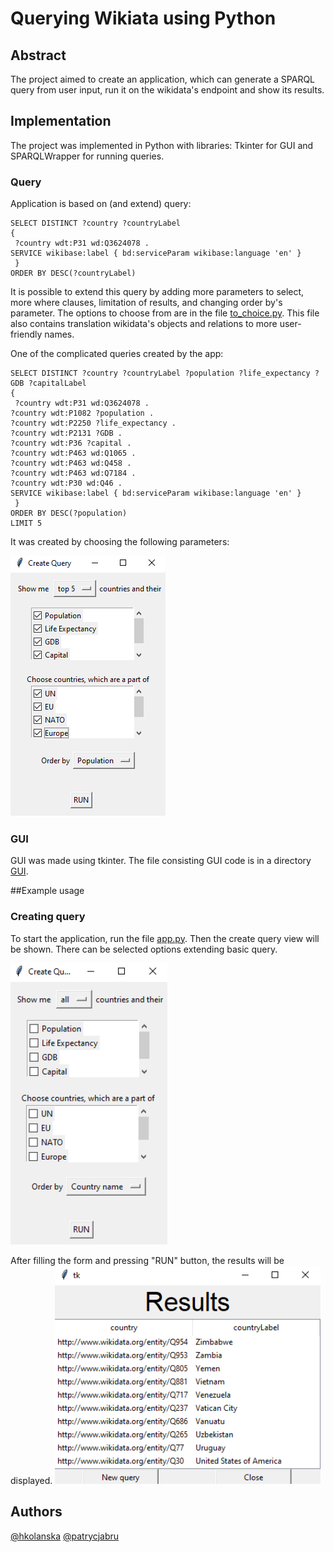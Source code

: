 # Querying Wikiata using Python
## Abstract
The project aimed to create an application, which can generate a SPARQL query from user input, run it on the wikidata's endpoint and show its results.

## Implementation
The project was implemented in Python with libraries: Tkinter for GUI and SPARQLWrapper for running queries. 

### Query
Application is based on (and extend) query: 
```
SELECT DISTINCT ?country ?countryLabel
{ 
 ?country wdt:P31 wd:Q3624078 .
SERVICE wikibase:label { bd:serviceParam wikibase:language 'en' } 
 } 
ORDER BY DESC(?countryLabel) 
```
It is possible to extend this query by adding more parameters to select, more where clauses, limitation of results, and changing order by's parameter. 
The options to choose from are in the file
[to_choice.py](https://github.com/hkolanska/SPARQL_wikidata_tool/blob/main/wikidata_connection_to_choice.py).
This file also contains translation wikidata's objects and relations to more user-friendly names.

One of the complicated queries created by the app:
```
SELECT DISTINCT ?country ?countryLabel ?population ?life_expectancy ?GDB ?capitalLabel
{ 
 ?country wdt:P31 wd:Q3624078 .
?country wdt:P1082 ?population .
?country wdt:P2250 ?life_expectancy .
?country wdt:P2131 ?GDB .
?country wdt:P36 ?capital .
?country wdt:P463 wd:Q1065 .
?country wdt:P463 wd:Q458 .
?country wdt:P463 wd:Q7184 .
?country wdt:P30 wd:Q46 .
SERVICE wikibase:label { bd:serviceParam wikibase:language 'en' } 
 } 
ORDER BY DESC(?population) 
LIMIT 5 
```
It was created by choosing the following parameters:

![alt text](https://github.com/hkolanska/SPARQL_wikidata_tool/raw/main/ReadmeImages/complex_query.png "Complex query")

### GUI
GUI was made using tkinter. The file consisting GUI code is in a directory [GUI](https://github.com/hkolanska/SPARQL_wikidata_tool/blob/main/GUI).

##Example usage
### Creating query
To start the application, run the file [app.py](https://github.com/hkolanska/SPARQL_wikidata_tool/blob/main/app.py).
 Then the create query view will be shown. There can be selected options extending basic query.

![alt text](https://github.com/hkolanska/SPARQL_wikidata_tool/raw/main/ReadmeImages/create_querry_view.png "Create")

After filling the form and pressing "RUN" button, the results will be displayed.
![alt text](https://github.com/hkolanska/SPARQL_wikidata_tool/raw/main/ReadmeImages/results_view.png "Results")


## Authors
[@hkolanska](https://github.com/hkolanska)
[@patrycjabru](https://github.com/patrycjabru)


